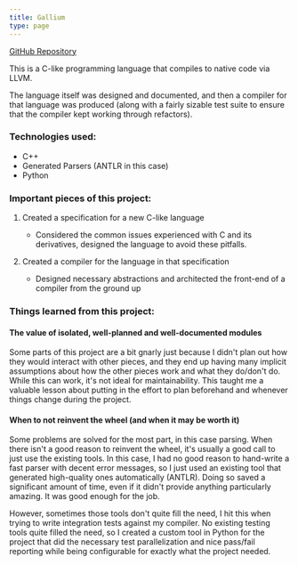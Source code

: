 ```yaml
---
title: Gallium
type: page
---
```


[GitHub Repository](https://github.com/evanacox/honors-forum-project)

This is a C-like programming language that compiles to native code via LLVM.

The language itself was designed and documented, and then a compiler for that
language was produced (along with a fairly sizable test suite to ensure that
the compiler kept working through refactors). 

### Technologies used:

- C++
- Generated Parsers (ANTLR in this case)
- Python

### Important pieces of this project:

1. Created a specification for a new C-like language
    - Considered the common issues experienced with C and its derivatives, designed the language to
      avoid these pitfalls.

2. Created a compiler for the language in that specification
    - Designed necessary abstractions and architected the front-end of a compiler from the ground up

### Things learned from this project:

#### The value of isolated, well-planned and well-documented modules

Some parts of this project are a bit gnarly just because I didn't plan out
how they would interact with other pieces, and they end up having many implicit
assumptions about how the other pieces work and what they do/don't do. While
this can work, it's not ideal for maintainability. This taught me a valuable
lesson about putting in the effort to plan beforehand and whenever things change
during the project.

#### When to not reinvent the wheel (and when it may be worth it)

Some problems are solved for the most part, in this case parsing. When there isn't a good
reason to reinvent the wheel, it's usually a good call to just use the existing tools. In
this case, I had no good reason to hand-write a fast parser with decent error messages,
so I just used an existing tool that generated high-quality ones automatically (ANTLR). Doing
so saved a significant amount of time, even if it didn't provide anything particularly amazing.
It was good enough for the job. 

However, sometimes those tools don't quite fill the need, I hit this when trying to write
integration tests against my compiler. No existing testing tools quite filled the need, so
I created a custom tool in Python for the project that did the necessary test parallelization
and nice pass/fail reporting while being configurable for exactly what the project needed.
